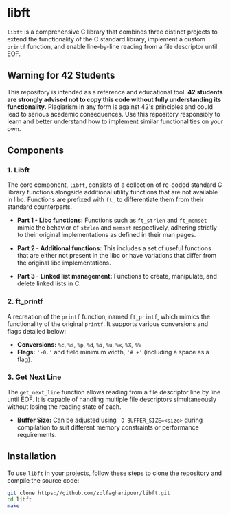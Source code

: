 # libft

`libft` is a comprehensive C library that combines three distinct projects to extend the functionality of the C standard library, implement a custom `printf` function, and enable line-by-line reading from a file descriptor until EOF.

## Warning for 42 Students

This repository is intended as a reference and educational tool. **42 students are strongly advised not to copy this code without fully understanding its functionality.** Plagiarism in any form is against 42's principles and could lead to serious academic consequences. Use this repository responsibly to learn and better understand how to implement similar functionalities on your own.

## Components

### 1. Libft

The core component, `libft`, consists of a collection of re-coded standard C library functions alongside additional utility functions that are not available in libc. Functions are prefixed with `ft_` to differentiate them from their standard counterparts.

- **Part 1 - Libc functions:** Functions such as `ft_strlen` and `ft_memset` mimic the behavior of `strlen` and `memset` respectively, adhering strictly to their original implementations as defined in their man pages.
  
- **Part 2 - Additional functions:** This includes a set of useful functions that are either not present in the libc or have variations that differ from the original libc implementations.
  
- **Part 3 - Linked list management:** Functions to create, manipulate, and delete linked lists in C.

### 2. ft_printf

A recreation of the `printf` function, named `ft_printf`, which mimics the functionality of the original `printf`. It supports various conversions and flags detailed below:

- **Conversions:** `%c`, `%s`, `%p`, `%d`, `%i`, `%u`, `%x`, `%X`, `%%`
- **Flags:** `'-0.'` and field minimum width, `'# +'` (including a space as a flag).

### 3. Get Next Line

The `get_next_line` function allows reading from a file descriptor line by line until EOF. It is capable of handling multiple file descriptors simultaneously without losing the reading state of each.

- **Buffer Size:** Can be adjusted using `-D BUFFER_SIZE=<size>` during compilation to suit different memory constraints or performance requirements.

## Installation

To use `libft` in your projects, follow these steps to clone the repository and compile the source code:

```bash
git clone https://github.com/zolfagharipour/libft.git
cd libft
make
